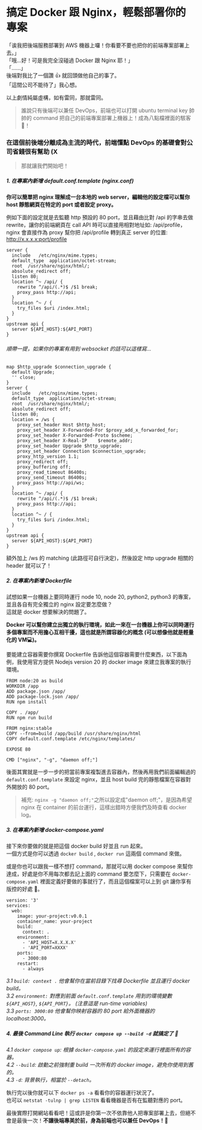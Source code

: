 # 搞定 Docker 跟 Nginx，輕鬆部署你的專案

「诶我把後端服務部署到 AWS 機器上囉！你看要不要也把你的前端專案部署上去。」<br>
「哦...好！可是我完全沒碰過 Docker 跟 Nginx 耶！」<br>
「......」<br>
後端對我比了一個讚 👍 就回頭做他自己的事了。<br>
「這間公司不能待了」我心想。<br>

以上劇情純屬虛構，如有雷同，那就雷同。<br>

> 誰說只有後端可以兼任 DevOps，前端也可以打開 ubuntu terminal key 帥帥的 command 把自己的前端專案部署上機器上！成為八點檔裡面的駭客 🎉！

### 在這個前後端分離成為主流的時代，前端懂點 DevOps 的基礎會對公司省錢很有幫助 (X

> 那就讓我們開始吧！

##### 1. 在專案內新增 default.conf.template (nginx.conf)

**你可以簡單把 nginx 理解成一台本地的 web server，編輯他的設定檔可以幫你 host 靜態網頁在特定的 port 或者設定 proxy。**<br>

例如下面的設定就是去監聽 http 預設的 80 port，並且藉由比對 /api 的字串去做 rewrite，讓你的前端網頁在 call API 時可以直接用相對地址如: /api/profile，nginx 會直接作為 proxy 幫你把 /api/profile 轉到真正 server 的位置: http://x.x.x.x:port/profile

```
server {
  include   /etc/nginx/mime.types;
  default_type  application/octet-stream;
  root  /usr/share/nginx/html/;
  absolute_redirect off;
  listen 80;
  location ^~ /api/ {
    rewrite ^/api/(.*)$ /$1 break;
    proxy_pass http://api;
  }
  location ^~ / {
    try_files $uri /index.html;
  }
}
upstream api {
  server ${API_HOST}:${API_PORT}
}
```

###### 順帶一提，如果你的專案有用到 websocket 的話可以這樣寫...

```
map $http_upgrade $connection_upgrade {
  default Upgrade;
  '' close;
}
server {
  include   /etc/nginx/mime.types;
  default_type  application/octet-stream;
  root  /usr/share/nginx/html/;
  absolute_redirect off;
  listen 80;
  location = /ws {
    proxy_set_header Host $http_host;
    proxy_set_header X-Forwarded-For $proxy_add_x_forwarded_for;
    proxy_set_header X-Forwarded-Proto $scheme;
    proxy_set_header X-Real-IP    $remote_addr;
    proxy_set_header Upgrade $http_upgrade;
    proxy_set_header Connection $connection_upgrade;
    proxy_http_version 1.1;
    proxy_redirect off;
    proxy_buffering off;
    proxy_read_timeout 86400s;
    proxy_send_timeout 86400s;
    proxy_pass http://api/ws;
  }
  location ^~ /api/ {
    rewrite ^/api/(.*)$ /$1 break;
    proxy_pass http://api;
  }
  location ^~ / {
    try_files $uri /index.html;
  }
}
upstream api {
  server ${API_HOST}:${API_PORT}
}
```

額外加上 /ws 的 matching (此路徑可自行決定)，然後設定 http upgrade 相關的 header 就可以了！

##### 2. 在專案內新增 Dockerfile

試想如果一台機器上要同時運行 node 10, node 20, python2, python3 的專案，並且各自有完全獨立的 nginx 設定要怎麼做？<br>
這就是 docker 想要解決的問題了。<br>

**Docker 可以幫你建立出獨立的執行環境，如此一來在一台機器上你可以同時運行多個專案而不用擔心互相干擾，這也就是所謂容器化的概念 (可以想像他就是輕量化的 VM💻)。**<br>

要能建立容器需要你撰寫 Dockerfile 告訴他這個容器需要什麼東西，以下面為例，我使用官方提供 Nodejs version 20 的 docker image 來建立我專案的執行環境。

```
FROM node:20 as build
WORKDIR /app
ADD package.json /app/
ADD package-lock.json /app/
RUN npm install

COPY . /app/
RUN npm run build

FROM nginx:stable
COPY --from=build /app/build /usr/share/nginx/html
COPY default.conf.template /etc/nginx/templates/

EXPOSE 80

CMD ["nginx", "-g", "daemon off;"]
```

後面其實就是一步一步的把當前專案複製進去容器內，然後再用我們前面編輯過的 `default.conf.template` 來設定 nginx，並且 host build 完的靜態檔案在容器對外開放的 80 port。

> 補充: `nginx -g "daemon off;"`之所以設定成"daemon off;"，是因為希望 nginx 在 container 的前台運行，這樣出錯時方便我們及時查看 docker log。

##### 3. 在專案內新增 docker-compose.yaml

接下來你要做的就是把這個 docker build 好並且 run 起來。<br>
一個方式是你可以透過 `docker build` , `docker run` 這兩個 command 來做。<br>

或是你也可以跟我一樣不想打 command，那就可以用 docker compose 來幫你達成，好處是你不用每次都去記上面的 command 要怎麼下，只需要在 `docker-compose.yaml` 裡面定義好要做的事就行了，而且這個檔案可以上到 git 讓你享有版控的好處 👏。

```
version: '3'
services:
  web:
    image: your-project:v0.0.1
    container_name: your-project
    build:
      context: .
    environment:
      - 'API_HOST=X.X.X.X'
      - 'API_PORT=XXXX'
    ports:
      - 3000:80
    restart:
      - always
```

_3.1 `build: context .` 他會幫你在當前目錄下找尋 Dockerfile 並且運行 docker build。_<br>
_3.2 `environment:` 對應到前面 `default.conf.template` 用到的環境變數 `${API_HOST}`, `${API_PORT}`。 (注意這是 run-time variables)_<br>
_3.3 `ports: 3000:80` 他會幫你映射容器的 80 port 給外面機器的 localhost:3000。_<br>

##### 4. 最後 Command Line 執行 `docker compose up --build -d` 就搞定了 💪

_4.1 `docker compose up`: 根據 `docker-compose.yaml` 的設定來運行裡面所有的容器。_<br>
_4.2 `--build`: 啟動之前強制重 build 一次所有的 docker image，避免你使用到舊的。_<br>
_4.3 `-d`: 背景執行，相當於 `--detach`。_<br>

執行完以後你就可以下 `docker ps -a` 看看你的容器運行狀況了。<br>
也可以 `netstat -tulnp | grep LISTEN` 看看機器是否有在監聽對應的 port。<br>

最後實際打開網站看看吧！這或許是你第一次不依靠他人把專案部署上去，但絕不會是最後一次！**不讓後端專美於前，身為前端也可以兼任 DevOps！🎉**

